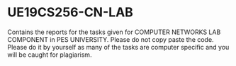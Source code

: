 # UE19CS256-CN-LAB
Contains the reports for the tasks given for COMPUTER NETWORKS LAB COMPONENT in PES UNIVERSITY.
Please do not copy paste the code.
Please do it by yourself as many of the tasks are computer specific and you will be caught for plagiarism.
